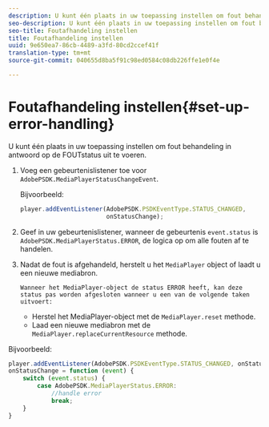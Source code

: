```yaml
---
description: U kunt één plaats in uw toepassing instellen om fout behandeling in antwoord op de FOUTstatus uit te voeren.
seo-description: U kunt één plaats in uw toepassing instellen om fout behandeling in antwoord op de FOUTstatus uit te voeren.
seo-title: Foutafhandeling instellen
title: Foutafhandeling instellen
uuid: 9e650ea7-86cb-4489-a3fd-80cd2ccef41f
translation-type: tm+mt
source-git-commit: 040655d8ba5f91c98ed0584c08db226ffe1e0f4e

---
```



# Foutafhandeling instellen{#set-up-error-handling}

U kunt één plaats in uw toepassing instellen om fout behandeling in antwoord op de FOUTstatus uit te voeren.

1. Voeg een gebeurtenislistener toe voor `AdobePSDK.MediaPlayerStatusChangeEvent`.

   Bijvoorbeeld:

   ```js
   player.addEventListener(AdobePSDK.PSDKEventType.STATUS_CHANGED, 
                           onStatusChange);
   ```

1. Geef in uw gebeurtenislistener, wanneer de gebeurtenis `event.status` is `AdobePSDK.MediaPlayerStatus.ERROR`, de logica op om alle fouten af te handelen.
1. Nadat de fout is afgehandeld, herstelt u het `MediaPlayer` object of laadt u een nieuwe mediabron.

       Wanneer het MediaPlayer-object de status ERROR heeft, kan deze status pas worden afgesloten wanneer u een van de volgende taken uitvoert:
   
   * Herstel het MediaPlayer-object met de `MediaPlayer.reset` methode.
   * Laad een nieuwe mediabron met de `MediaPlayer.replaceCurrentResource` methode.

<!--<a id="example_342CA5A8CD7C45BD88233C5BDBB17220"></a>-->

Bijvoorbeeld:

```js
player.addEventListener(AdobePSDK.PSDKEventType.STATUS_CHANGED, onStatusChange); 
onStatusChange = function (event) { 
    switch (event.status) { 
        case AdobePSDK.MediaPlayerStatus.ERROR: 
            //handle error 
            break; 
    } 
} 
```

